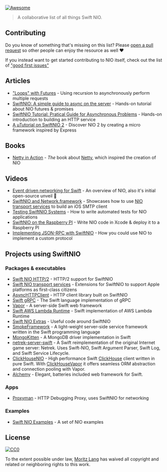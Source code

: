 [![Awesome](https://cdn.rawgit.com/sindresorhus/awesome/d7305f38d29fed78fa85652e3a63e154dd8e8829/media/badge.svg)](https://github.com/sindresorhus/awesome)

> A collaborative list of all things Swift NIO.

## Contributing

Do you know of something that's missing on this list? Please [open a pull request](https://github.com/slashmo/awesome-swift-nio/pulls) so other people can enjoy the resource as well :heart:

If you instead want to get started contributing to NIO itself, check out the list of ["good first issues"](https://github.com/apple/swift-nio/labels/good%20first%20issue)

## Articles

- ["Loops" with Futures](https://forums.swift.org/t/loops-with-futures/37216) - Using recursion to asynchronously perform multiple requests
- [SwiftNIO: A simple guide to async on the server](https://www.raywenderlich.com/1124580-swiftnio-a-simple-guide-to-async-on-the-server) - Hands-on tutorial about NIO futures & promises
- [SwiftNIO Tutorial: Pratical Guide for Asynchronous Problems](https://www.raywenderlich.com/8016626-swiftnio-tutorial-practical-guide-for-asynchronous-problems) - Hands-on introduction to building an HTTP service
- [A µTutorial on SwiftNIO 2](http://www.alwaysrightinstitute.com/microexpress-nio2/) - Discover NIO 2 by creating a micro framework inspired by Express

## Books

- [Netty in Action](https://www.manning.com/books/netty-in-action) - *The* book about [Netty](https://github.com/netty/netty), which inspired the creation of NIO

## Videos

- [Event driven networking for Swift](https://youtu.be/QJ3WG9kRLMo) - An overview of NIO, also it's initial open-source unveil :tada:
- [SwiftNIO and Network.framework](https://youtu.be/M9kEtkhEjQ8) - Showcases how to use [NIO transport services](https://github.com/apple/swift-nio-transport-services) to build an iOS SMTP client
- [Testing SwiftNIO Systems](https://youtu.be/EVhliQJuFP0) - How to write automated tests for NIO applications
- [SwiftNIO on the Raspberry PI](https://youtu.be/FPGf652O90Y) - Write NIO code in Xcode & deploy it to a Raspberry PI
- [Implementing JSON-RPC with SwiftNIO](https://youtu.be/Rlhlc6NaO4w) - How you could use NIO to implement a custom protocol

## Projects using SwiftNIO

### Packages & executables

- [Swift NIO HTTP/2](https://github.com/apple/swift-nio-http2) - HTTP/2 support for SwiftNIO
- [Swift NIO transport services](https://github.com/apple/swift-nio-transport-services) - Extensions for SwiftNIO to support Apple platforms as first-class citizens
- [AsyncHTTPClient](https://github.com/swift-server/async-http-client) - HTTP client library built on SwiftNIO
- [Swift gRPC](https://github.com/grpc/grpc-swift) - The Swift language implementation of gRPC
- [Vapor](https://github.com/vapor/vapor) - A server-side Swift web framework
- [Swift AWS Lambda Runtime](https://github.com/swift-server/swift-aws-lambda-runtime) - Swift implementation of AWS Lambda Runtime
- [Swift NIO Extras](https://github.com/apple/swift-nio-extras) - Useful code around SwiftNIO
- [SmokeFramework](https://github.com/amzn/smoke-framework) - A light-weight server-side service framework written in the Swift programming language
- [MongoKitten](https://github.com/OpenKitten/MongoKitten) - A MongoDB driver implementation in Swift
- [netrek-server-swift](https://github.com/darrellroot/netrek-server-swift) - A Swift reimplementation of the original Internet game server: Netrek.  Uses Swift-NIO, Swift Argument Parser, Swift Log, and Swift Service Lifecycle.
- [ClickHouseNIO](https://github.com/patrick-zippenfenig/ClickHouseNIO) - High performance Swift [ClickHouse](https://clickhouse.tech) client written in pure Swift. With [ClickHouseVapor](https://github.com/patrick-zippenfenig/ClickHouseVapor) it offers seamless ORM abstraction and connection pooling with Vapor.
- [Alchemy](https://github.com/alchemy-swift/alchemy) - Elegant, batteries included web framework for Swift.

### Apps

- [Proxyman](https://github.com/ProxymanApp/Proxyman) - HTTP Debugging Proxy, uses SwiftNIO for networking

### Examples

- [Swift NIO Examples](https://github.com/apple/swift-nio-examples) - A set of NIO examples

## License

[![CC0](https://i.creativecommons.org/p/zero/1.0/88x31.png)](https://creativecommons.org/publicdomain/zero/1.0/)

To the extent possible under law, [Moritz Lang](https://twitter.com/slashmodev) has waived all copyright and related or neighboring rights to this work.
